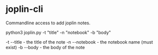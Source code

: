 # joplin-cli

Commandline access to add joplin notes.

python3 joplin.py -t "title" -n "notebook" -b "body"

-t --title     - the title of the note
-n --notebook  - the notebook name (must exist)
-b --body      - the body of the note



